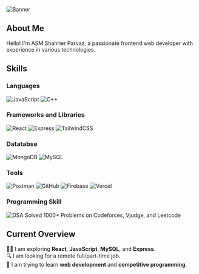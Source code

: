 ![Banner](https://i.ibb.co/p2q88LW/image.png)

## About Me

Hello! I'm ASM Shahrier Parvaz, a passionate frontend web developer with experience in various technologies.

## Skills

### Languages

![JavaScript](https://img.shields.io/badge/-JavaScript-F7DF1E?style=flat-square&logo=javascript&logoColor=black)
![C++](https://img.shields.io/badge/-C++-00599C?style=flat-square&logo=c%2B%2B&logoColor=white)

### Frameworks and Libraries

![React](https://img.shields.io/badge/-React-61DAFB?style=flat-square&logo=react&logoColor=black)
![Express](https://img.shields.io/badge/-Express-000000?style=flat-square&logo=express&logoColor=white)
![TailwindCSS](https://img.shields.io/badge/-TailwindCSS-38B2AC?style=flat-square&logo=tailwind-css&logoColor=white)

### Datatabse


![MongoDB](https://img.shields.io/badge/-MongoDB-47A248?style=flat-square&logo=mongodb&logoColor=white)
![MySQL](https://img.shields.io/badge/-MySQL-4479A1?style=flat-square&logo=mysql&logoColor=white)

### Tools 
![Postman](https://img.shields.io/badge/-Postman-FF6C37?style=flat-square&logo=postman&logoColor=white)
![GitHub](https://img.shields.io/badge/-GitHub-181717?style=flat-square&logo=github&logoColor=white)
![Firebase](https://img.shields.io/badge/-Firebase-FFCA28?style=flat-square&logo=firebase&logoColor=white)
![Vercel](https://img.shields.io/badge/-Vercel-000000?style=flat-square&logo=vercel&logoColor=white)

### Programming Skill
![DSA](https://img.shields.io/badge/-DSA-00599C?style=flat-square&logo=code&logoColor=white)
Solved 1000+ Problems on Codeforces, Vjudge, and Leetcode


## Current Overview

👨‍💻 I am exploring **React**, **JavaScript**, **MySQL**, and **Express**.  
🔍 I am looking for a remote full/part-time job.  
🌱 I am trying to learn **web development** and **competitive programming**.
